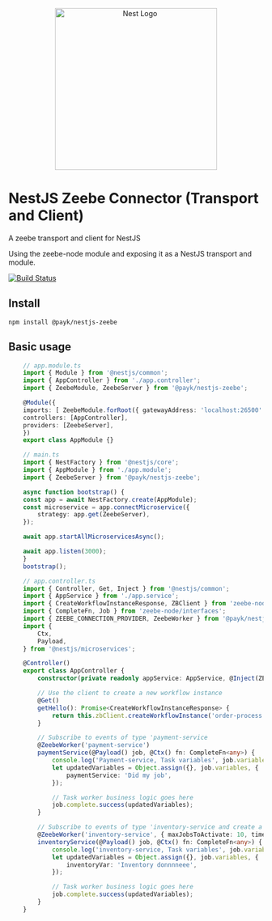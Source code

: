 <p align="center">
  <a href="http://nestjs.com"><img src="https://nestjs.com/img/logo_text.svg" alt="Nest Logo" width="320" /></a>
</p>

# NestJS Zeebe Connector (Transport and Client)
A zeebe transport and client for NestJS

Using the zeebe-node module and exposing it as a NestJS transport and module.

<p align="center">
  
[![Build Status](https://dev.azure.com/payk/PayK%20Public/_apis/build/status/pay-k.nestjs-zeebe?branchName=master)](https://dev.azure.com/payk/PayK%20Public/_build/latest?definitionId=1&branchName=master)

</p>


## Install
    npm install @payk/nestjs-zeebe

## Basic usage


```ts
    // app.module.ts
    import { Module } from '@nestjs/common';
    import { AppController } from './app.controller';
    import { ZeebeModule, ZeebeServer } from '@payk/nestjs-zeebe';

    @Module({
    imports: [ ZeebeModule.forRoot({ gatewayAddress: 'localhost:26500' })],
    controllers: [AppController],
    providers: [ZeebeServer],
    })
    export class AppModule {}
```

```ts
    // main.ts
    import { NestFactory } from '@nestjs/core';
    import { AppModule } from './app.module';
    import { ZeebeServer } from '@payk/nestjs-zeebe';

    async function bootstrap() {
    const app = await NestFactory.create(AppModule);
    const microservice = app.connectMicroservice({
        strategy: app.get(ZeebeServer),
    });

    await app.startAllMicroservicesAsync();

    await app.listen(3000);
    }
    bootstrap();

```

```ts
    // app.controller.ts
    import { Controller, Get, Inject } from '@nestjs/common';
    import { AppService } from './app.service';
    import { CreateWorkflowInstanceResponse, ZBClient } from 'zeebe-node';
    import { CompleteFn, Job } from 'zeebe-node/interfaces';
    import { ZEEBE_CONNECTION_PROVIDER, ZeebeWorker } from '@payk/nestjs-zeebe';
    import {
        Ctx,
        Payload,
    } from '@nestjs/microservices';

    @Controller()
    export class AppController {
        constructor(private readonly appService: AppService, @Inject(ZEEBE_CONNECTION_PROVIDER) private readonly zbClient: ZBClient) { }

        // Use the client to create a new workflow instance
        @Get()
        getHello(): Promise<CreateWorkflowInstanceResponse> {
            return this.zbClient.createWorkflowInstance('order-process', { test: 1, or: 'romano' });
        }

        // Subscribe to events of type 'payment-service
        @ZeebeWorker('payment-service')
        paymentService(@Payload() job, @Ctx() fn: CompleteFn<any>) {
            console.log('Payment-service, Task variables', job.variables);
            let updatedVariables = Object.assign({}, job.variables, {
                paymentService: 'Did my job',
            });

            // Task worker business logic goes here
            job.complete.success(updatedVariables);
        }

        // Subscribe to events of type 'inventory-service and create a worker with the options as passed below (zeebe-node ZBWorkerOptions)
        @ZeebeWorker('inventory-service', { maxJobsToActivate: 10, timeout: 300 })
        inventoryService(@Payload() job, @Ctx() fn: CompleteFn<any>) {
            console.log('inventory-service, Task variables', job.variables);
            let updatedVariables = Object.assign({}, job.variables, {
                inventoryVar: 'Inventory donnnneee',
            });

            // Task worker business logic goes here
            job.complete.success(updatedVariables);
        }
    }
```
